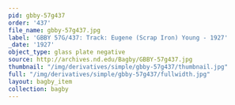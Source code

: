 ```yaml
---
pid: gbby-57g437
order: '437'
file_name: gbby-57g437.jpg
label: 'GBBY 57G/437: Track: Eugene (Scrap Iron) Young - 1927'
_date: '1927'
object_type: glass plate negative
source: http://archives.nd.edu/Bagby/GBBY-57g437.jpg
thumbnail: "/img/derivatives/simple/gbby-57g437/thumbnail.jpg"
full: "/img/derivatives/simple/gbby-57g437/fullwidth.jpg"
layout: bagby_item
collection: bagby
---
```

